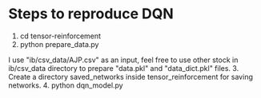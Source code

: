 # Steps to reproduce DQN
1. cd tensor-reinforcement
2. python prepare_data.py

I use "ib/csv_data/AJP.csv" as an input, feel free to use other
stock in ib/csv_data directory to prepare "data.pkl" and "data_dict.pkl"
files.
3. Create a directory saved_networks inside tensor_reinforcement for
saving networks.
4. python dqn_model.py
